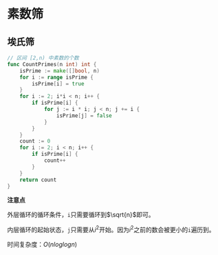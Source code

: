 # 素数筛

## 埃氏筛

```go
// 区间 [2,n) 中素数的个数
func CountPrimes(n int) int {
    isPrime := make([]bool, n)
    for i := range isPrime {
        isPrime[i] = true
    }
    for i := 2; i*i < n; i++ {
        if isPrime[i] {
            for j := i * i; j < n; j += i {
                isPrime[j] = false
            }
        }
    }
    count := 0
    for i := 2; i < n; i++ {
        if isPrime[i] {
            count++
        }
    }
    return count
}
```

**注意点**

外层循环的循环条件，`i`只需要循环到$\sqrt{n}$即可。

内层循环的起始状态，`j`只需要从$i^2$开始。因为$i^2$之前的数会被更小的`i`遍历到。

时间复杂度：$O(nloglogn)$